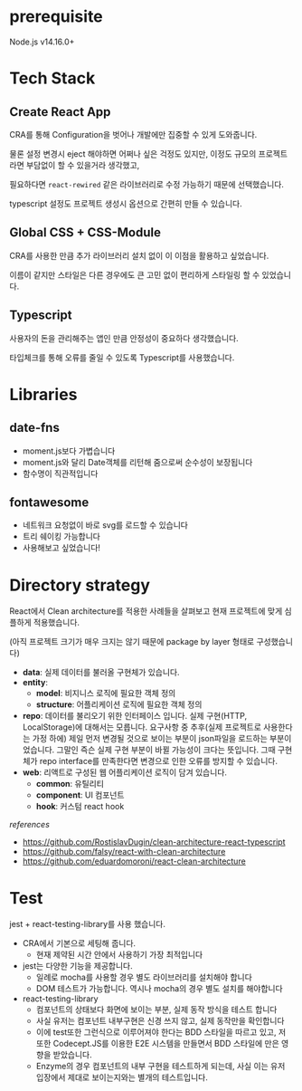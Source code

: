 # prerequisite

Node.js v14.16.0+

# Tech Stack

## Create React App

CRA를 통해 Configuration을 벗어나 개발에만 집중할 수 있게 도와줍니다.

물론 설정 변경시 eject 해야하면 어쩌나 싶은 걱정도 있지만, 이정도 규모의 프로젝트라면 부담없이 할 수 있을거라 생각했고,

필요하다면  `react-rewired` 같은 라이브러리로 수정 가능하기 때문에 선택했습니다.

typescript 설정도 프로젝트 생성시 옵션으로 간편히 만들 수 있습니다.

## Global CSS + CSS-Module

CRA를 사용한 만큼 추가 라이브러리 설치 없이 이 이점을 활용하고 싶었습니다.

이름이 같지만 스타일은 다른 경우에도 큰 고민 없이 편리하게 스타일링 할 수 있었습니다.

## Typescript

사용자의 돈을 관리해주는 앱인 만큼 안정성이 중요하다 생각했습니다.

타입체크를 통해 오류를 줄일 수 있도록 Typescript를 사용했습니다.

# Libraries

## date-fns

* moment.js보다 가볍습니다
* moment.js와 달리 Date객체를 리턴해 줌으로써 순수성이 보장됩니다
* 함수명이 직관적입니다

## fontawesome

* 네트워크 요청없이 바로 svg를 로드할 수 있습니다
* 트리 쉐이킹 가능합니다
* 사용해보고 싶었습니다!

# Directory strategy

React에서 Clean architecture를 적용한 사례들을 살펴보고 현재 프로젝트에 맞게 심플하게 적용했습니다.

(아직 프로젝트 크기가 매우 크지는 않기 때문에 package by layer 형태로 구성했습니다)

- **data**: 실제 데이터를 불러올 구현체가 있습니다.
- **entity**: 
    - **model**: 비지니스 로직에 필요한 객체 정의
    - **structure**: 어플리케이션 로직에 필요한 객체 정의
- **repo**: 데이터를 불리오기 위한 인터페이스 입니다. 실제 구현(HTTP, LocalStorage)에 대해서는 모릅니다. 요구사항 중 추후(실제 프로젝트로 사용한다는 가정 하에) 제일 먼저 변경될 것으로 보이는 부분이 json파일을 로드하는 부분이었습니다. 그말인 즉슨 실제 구현 부분이 바뀔 가능성이 크다는 뜻입니다. 그때 구현체가 repo interface를 만족한다면 변경으로 인한 오류를 방지할 수 있습니다.
- **web**: 리액트로 구성된 웹 어플리케이션 로직이 담겨 있습니다.
    - **common**: 유틸리티
    - **component**: UI 컴포넌트
    - **hook**: 커스텀 react hook

_references_
- https://github.com/RostislavDugin/clean-architecture-react-typescript
- https://github.com/falsy/react-with-clean-architecture
- https://github.com/eduardomoroni/react-clean-architecture

# Test

jest + react-testing-library를 사용 했습니다.

- CRA에서 기본으로 세팅해 줍니다.
  - 현재 제약된 시간 안에서 사용하기 가장 최적입니다
- jest는 다양한 기능을 제공합니다. 
  - 일례로 mocha를 사용할 경우 별도 라이브러리를 설치해야 합니다
  - DOM 테스트가 가능합니다. 역시나 mocha의 경우 별도 설치를 해야합니다
- react-testing-library
  - 컴포넌트의 상태보다 화면에 보이는 부분, 실제 동작 방식을 테스트 합니다
  - 사실 유저는 컴포넌트 내부구현은 신경 쓰지 않고, 실제 동작만을 확인합니다
  - 이에 test또한 그런식으로 이루어져야 한다는 BDD 스타일을 따르고 있고, 저 또한 Codecept.JS를 이용한 E2E 시스템을 만들면서 BDD 스타일에 만은 영향을 받았습니다.
  - Enzyme의 경우 컴포넌트의 내부 구현을 테스트하게 되는데, 사실 이는 유저 입장에서 제대로 보이는지와는 별개의 테스트입니다.
